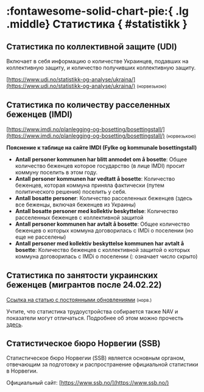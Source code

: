 # :fontawesome-solid-chart-pie:{ .lg .middle} Статистика { #statistikk }

## Статистика по коллективной защите (UDI)

Включает в себя информацию о количестве Украинцев, подавших на коллективную защиту, и количество получивших коллективную защиту.

[https://www.udi.no/statistikk-og-analyse/ukraina/](https://www.udi.no/statistikk-og-analyse/ukraina/) <small>(норвезькою)</small> 

## Статистика по количеству расселенных беженцев (IMDI)

[https://www.imdi.no/planlegging-og-bosetting/bosettingstall/](https://www.imdi.no/planlegging-og-bosetting/bosettingstall/) <small>(норвезькою)</small> 

__Пояснение к таблице на сайте IMDI (Fylke og kommunale bosettingstall)__
    
- __Antall personer kommunen har blitt anmodet om å bosette__: Общее количество беженцев которое государство (в лице IMDI) просит коммуну поселить в этом году.
- __Antall personer kommunen har vedtatt å bosette__: Количество беженцев, которая коммуна приняла фактически (путем политического решения) поселить у себя.
- __Antall bosatte personer__: Количество расселенных беженцев (здесь все беженцы, включая беженцев из Украины)
- __Antall bosatte personer med kollektiv beskyttelse__: Количество расселенных беженцев с коллективной защитой
- __Antall personer kommunen har avtalt å bosette__: Общее количество беженцев о которых коммуна договорилась с IMDi о поселении (но еще не расселены)
- __Antall personer med kollektiv beskyttelse kommunen har avtalt å bosette__: Количество беженцев с коллективной защитой о которых коммуна договорилась с IMDi о поселении (: означает число скрыто)

## Статистика по занятости украинских беженцев (мигрантов после 24.02.22)
    
[Ссылка на статью с постоянными обновлениями](https://www.ssb.no/arbeid-og-lonn/sysselsetting/statistikk/antall-arbeidsforhold-og-lonn/artikler/hvor-mange-ukrainere-jobber-i-norge/) <small>(норв.)</small> 

Учтите, что статистика трудоустройства собирается также NAV и показатели могут отличаться. Подробнее об этом можно прочесть [здесь](https://www.ssb.no/arbeid-og-lonn/sysselsetting/artikler/hvorfor-ulike-arbeidsledighetstall).

## Статистическое бюро Норвегии (SSB)

Статистическое бюро Норвегии (SSB) является основным органом, отвечающим за подготовку и распространение официальной статистики в Норвегии.

Официальный сайт: [https://www.ssb.no/](https://www.ssb.no/)